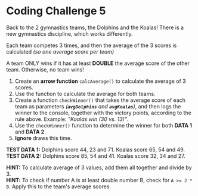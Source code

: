 # Coding Challenge 5

Back to the 2 gymnastics teams, the Dolphins and the Koalas! There is a new gymnastics discipline, which works differently.

Each team competes 3 times, and then the average of the 3 scores is calculated *(so one average score per team)*

A team ONLY wins if it has at least **DOUBLE** the average score of the other team. Otherwise, no team wins!

1. Create an **arrow function** `calcAverage()` to calculate the average of 3 scores.
2. Use the function to calculate the average for both teams.
3. Create a function `checkWinner()` that takes the average score of each team as parameters *(**`avgDolphins`** and **`avgKoalas`**)*, and then logs the winner to the console, together with the victory points, according to the rule above. Example: *"Koalas win (30 vs. 13)"*.
4. Use the `checkWinner()` function to determine the winner for both **DATA 1** and **DATA 2**.
5. **Ignore** draws this time.

**TEST DATA 1:** Dolphins score 44, 23 and 71. Koalas score 65, 54 and 49.  
**TEST DATA 2:** Dolphins score 85, 54 and 41. Koalas score 32, 34 and 27.

**HINT:** To calculate average of 3 values, add them all together and divide by 3.  
**HINT:** To check if number A is at least double number B, check for `A >= 2 * B`. Apply this to the team's average scores.